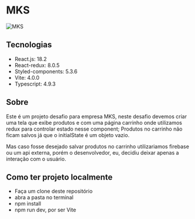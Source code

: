 # MKS

![MKS](https://user-images.githubusercontent.com/93801199/215635229-9b47518d-1af8-4517-ab92-6818b505fa7d.png)

## Tecnologias

- React.js: 18.2
- React-redux: 8.0.5
- Styled-components: 5.3.6
- Vite: 4.0.0
- Typescript: 4.9.3

## Sobre 

<p> Este é um projeto desafio para empresa MKS, neste desafio devemos criar uma tela que exibe produtos e com uma página carrinho onde utilizamos redux para controlar estado nesse component; Produtos no carrinho não ficam salvos já que o initialState é um objeto vazio.</p>
<p> Mas caso fosse desejado salvar produtos no carrinho utilizariamos firebase ou um api externa, porém o desenvolvedor, eu, decidiu deixar apenas a interação com o usuário.</p>

## Como ter projeto localmente

- Faça um clone deste repositório
- abra a pasta no terminal
- npm install
- npm run dev, por ser Vite

